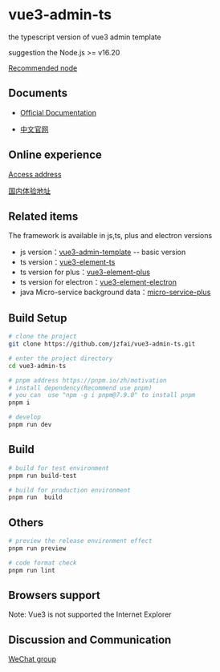 # vue3-admin-ts

the typescript version of  vue3 admin template 
 
suggestion the Node.js >= v16.20

[Recommended node](https://nodejs.org/download/release/v16.20.2/)


## Documents

- [Official Documentation](https://github.jzfai.top/vue3-admin-doc/)

- [中文官网](https://github.jzfai.top/vue3-admin-cn-doc/)



## Online experience

[Access address](https://github.jzfai.top/vue3-admin-ts)

[国内体验地址](https://github.jzfai.top/vue3-admin-ts)



## Related items

The framework is available in js,ts, plus and electron versions
- js version：[vue3-admin-template](https://github.com/jzfai/vue3-admin-template.git) -- basic version
- ts version：[vue3-element-ts](https://github.com/jzfai/vue3-admin-ts.git)
- ts version for plus：[vue3-element-plus](https://github.com/jzfai/vue3-admin-plus.git)
- ts version for electron：[vue3-element-electron](https://github.com/jzfai/vue3-admin-electron.git)
- java Micro-service background data：[micro-service-plus](https://github.com/jzfai/micro-service-plus)


## Build Setup

```bash
# clone the project
git clone https://github.com/jzfai/vue3-admin-ts.git

# enter the project directory
cd vue3-admin-ts

# pnpm address https://pnpm.io/zh/motivation
# install dependency(Recommend use pnpm)
# you can  use "npm -g i pnpm@7.9.0" to install pnpm 
pnpm i

# develop
pnpm run dev
```


## Build

```bash
# build for test environment
pnpm run build-test

# build for production environment
pnpm run  build
```

## Others

```bash
# preview the release environment effect
pnpm run preview

# code format check
pnpm run lint

```


## Browsers support

Note: Vue3 is not supported the Internet Explorer


## Discussion and Communication
[WeChat group](https://github.jzfai.top/file/images/wx-groud.png)



